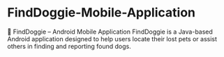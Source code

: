 # FindDoggie-Mobile-Application
🐶 FindDoggie – Android Mobile Application FindDoggie is a Java-based Android application designed to help users locate their lost pets or assist others in finding and reporting found dogs. 

